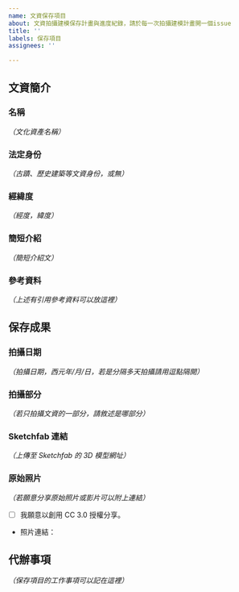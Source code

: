 ```yaml
---
name: 文資保存項目
about: 文資拍攝建模保存計畫與進度紀錄，請於每一次拍攝建模計畫開一個issue
title: ''
labels: 保存項目
assignees: ''

---
```


## 文資簡介

### 名稱

*（文化資產名稱）*

### 法定身份

*（古蹟、歷史建築等文資身份，或無）*

### 經緯度

*（經度，緯度）*

### 簡短介紹

*（簡短介紹文）*

### 參考資料

*（上述有引用參考資料可以放這裡）*

## 保存成果

### 拍攝日期

*（拍攝日期，西元年/月/日，若是分隔多天拍攝請用逗點隔開）*

### 拍攝部分

*（若只拍攝文資的一部分，請敘述是哪部分）*

### Sketchfab 連結

*（上傳至 Sketchfab 的 3D 模型網址）*

### 原始照片

*（若願意分享原始照片或影片可以附上連結）*

* [ ] 我願意以創用 CC 3.0 授權分享。
* 照片連結：

## 代辦事項

*（保存項目的工作事項可以記在這裡）*
